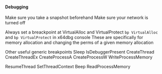 
#### Debugging

Make sure you take a snapshot beforehand
Make sure your network is turned off

Always set a breackpoint at VirtualAlloc and VirtualProtect 
    `bp VirtualAlloc` and `bp VirtualProtect` in x64dbg console
These are specifically for memory allocation and changing the perms of a given memory allocation

Other useful generic breakpoints
Sleep
IsDebuggerPresent
CreateThread
CreateThreadEx
CreateProcessA
CreateProcessW
WriteProcessMemory

ResumeThread SetThreadContext Beep ReadProcessMemory